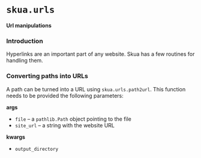 # `skua.urls`
**Url manipulations**
### Introduction
Hyperlinks are an important part of any website. Skua has a few routines for handling them. 
### Converting paths into URLs
A path can be turned into a URL using `skua.urls.path2url`. This function needs to be provided the following parameters:

**args**
* `file` – a `pathlib.Path` object pointing to the file
* `site_url` – a string with the website URL

**kwargs**
* `output_directory`